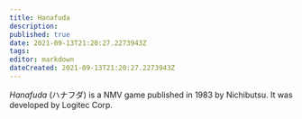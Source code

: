 ```yaml
---
title: Hanafuda
description: 
published: true
date: 2021-09-13T21:20:27.2273943Z 
tags: 
editor: markdown
dateCreated: 2021-09-13T21:20:27.2273943Z
---
```

_Hanafuda_ (<span lang='ja'>ハナフダ</span>) is a NMV game published in 1983 by Nichibutsu.
It was developed by Logitec Corp.
